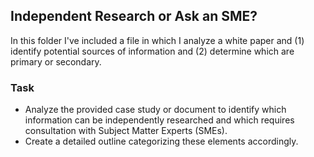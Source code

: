 ## Independent Research or Ask an SME?

In this folder I've included a file in which I analyze a white paper and (1) identify potential sources of information and (2) determine which are primary or secondary. 

### Task 

* Analyze the provided case study or document to identify which information can be independently researched and which requires consultation with Subject Matter Experts (SMEs).
* Create a detailed outline categorizing these elements accordingly.
